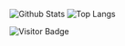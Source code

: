 ![Github Stats](https://github-readme-stats.vercel.app/api?username=Dants0&count_private=true&show_icons=true&include_all_commits=true)
![Top Langs](https://github-readme-stats.vercel.app/api/top-langs/?username=Dants0&hide=TeX&layout=compact)

![Visitor Badge](https://visitor-badge.laobi.icu/badge?page_id=Dants0.Dants0)
